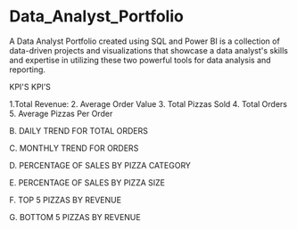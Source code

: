 # Data_Analyst_Portfolio
A Data Analyst Portfolio created using SQL and Power BI is a collection of data-driven projects and visualizations that showcase a data analyst's skills and expertise in utilizing these two powerful tools for data analysis and reporting.

KPI'S 
KPI’S

1.Total Revenue:
2. Average Order Value
3. Total Pizzas Sold
4. Total Orders
5. Average Pizzas Per Order

B. DAILY TREND FOR TOTAL ORDERS 

C. MONTHLY TREND FOR ORDERS 

D. PERCENTAGE OF SALES BY PIZZA CATEGORY 

E. PERCENTAGE OF SALES BY PIZZA SIZE 

F. TOP 5 PIZZAS BY REVENUE

G. BOTTOM 5 PIZZAS BY REVENUE


